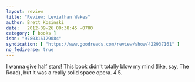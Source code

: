 ```yaml
---
layout: review
title: "Review: Leviathan Wakes"
author: Brett Kosinski
date:   2012-09-26 00:38:45 -0700
category: [ books ]
isbn: "9780316129084"
syndication: [ "https://www.goodreads.com/review/show/422937161" ]
no_fediverse: true
---
```


I wanna give half stars! This book didn't totally blow my mind (like, say, The Road), but it was a really solid space opera. 4.5.
